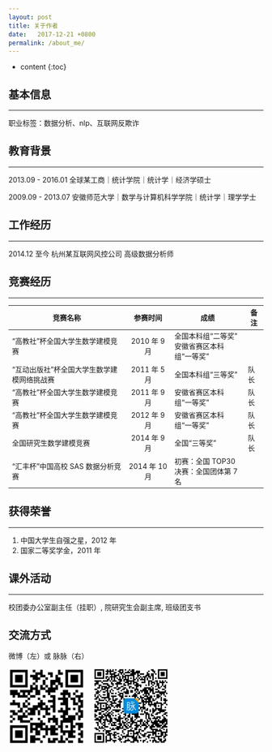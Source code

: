 ```yaml
---
layout: post
title: 关于作者
date:   2017-12-21 +0800
permalink: /about_me/
---
```


* content
{:toc}

## 基本信息
------
职业标签：数据分析、nlp、互联网反欺诈


## 教育背景
------
2013.09 - 2016.01       全球某工商｜统计学院｜统计学｜经济学硕士

2009.09 - 2013.07       安徽师范大学｜数学与计算机科学学院｜统计学｜理学学士

## 工作经历
------
2014.12 至今  杭州某互联网风控公司 高级数据分析师

## 竞赛经历
------

竞赛名称|参赛时间|成绩|备注
|---|:---:|---|---|
“高教社”杯全国大学生数学建模竞赛 |2010 年 9 月 |全国本科组“二等奖”<br>安徽省赛区本科组“一等奖” |
“互动出版社”杯全国大学生数学建模网络挑战赛 |2011 年 5 月 |全国本科组“三等奖” |队长 
“高教社”杯全国大学生数学建模竞赛 |2011 年 9 月 |安徽省赛区本科组“一等奖” |队长 
“高教社”杯全国大学生数学建模竞赛 |2012 年 9 月 |安徽省赛区本科组“一等奖” |队长 
 全国研究生数学建模竞赛 |2014 年 9 月 |全国“三等奖” |队长 
“汇丰杯”中国高校 SAS 数据分析竞赛 |2014 年 10 月 |初赛：全国 TOP30<br>决赛：全国团体第 7 名 |

## 获得荣誉
------
1. 中国大学生自强之星，2012 年
2. 国家二等奖学金，2011 年

## 课外活动
------
校团委办公室副主任（挂职）, 院研究生会副主席, 班级团支书

## 交流方式

微博（左）或 脉脉（右）

<img src="/styles/images/weibo.png" width = "150" height = "150" alt="微博二维码"/>
&nbsp;&nbsp;
<img src="/styles/images/maimai.jpeg" width = "150" height = "150" alt="脉脉二维码"/>

